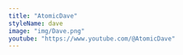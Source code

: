 ```yaml
---
title: "AtomicDave"
styleName: dave
image: "img/Dave.png"
youtube: "https://www.youtube.com/@AtomicDave"
---
```

